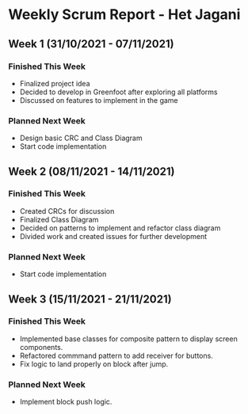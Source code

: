 # Weekly Scrum Report - Het Jagani

## Week 1 (31/10/2021 - 07/11/2021)

### Finished This Week
* Finalized project idea
* Decided to develop in Greenfoot after exploring all platforms
* Discussed on features to implement in the game
### Planned Next Week
* Design basic CRC and Class Diagram
* Start code implementation

## Week 2 (08/11/2021 - 14/11/2021)

### Finished This Week
* Created CRCs for discussion
* Finalized Class Diagram
* Decided on patterns to implement and refactor class diagram
* Divided work and created issues for further development
### Planned Next Week
* Start code implementation

## Week 3 (15/11/2021 - 21/11/2021)

### Finished This Week
* Implemented base classes for composite pattern to display screen components.
* Refactored commmand pattern to add receiver for buttons.
* Fix logic to land properly on block after jump.
### Planned Next Week
* Implement block push logic.